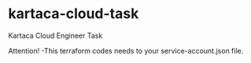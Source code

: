 # kartaca-cloud-task
Kartaca Cloud Engineer Task

Attention!
-This terraform codes needs to your service-account.json file.
